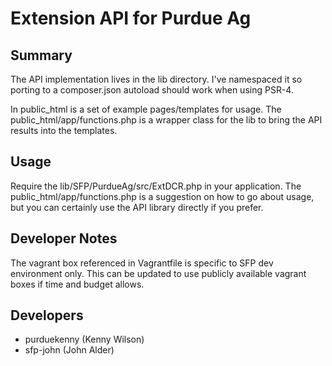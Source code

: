 # Extension API for Purdue Ag

## Summary

The API implementation lives in the lib directory.  I've namespaced it so porting to a composer.json autoload should work when using PSR-4.

In public_html is a set of example pages/templates for usage.  The public_html/app/functions.php is a wrapper class for the lib to bring the API results into the templates.

## Usage

Require the lib/SFP/PurdueAg/src/ExtDCR.php in your application.  The public_html/app/functions.php is a suggestion on how to go about usage, but you can certainly use the API library directly if you prefer.

## Developer Notes

The vagrant box referenced in Vagrantfile is specific to SFP dev environment only.  This can be updated to use publicly available vagrant boxes if time and budget allows.

## Developers

* purduekenny (Kenny Wilson)
* sfp-john (John Alder)